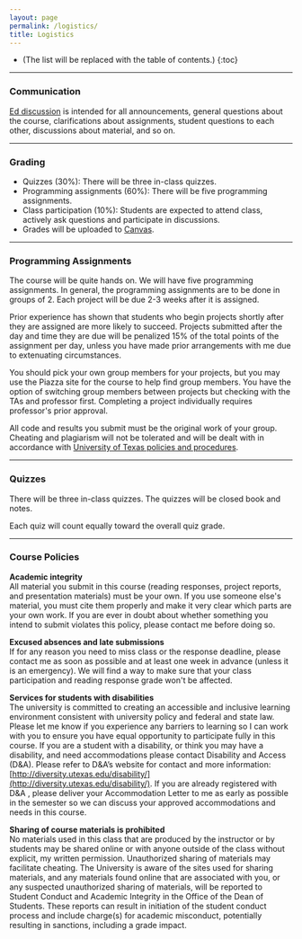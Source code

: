 ```yaml
---
layout: page
permalink: /logistics/
title: Logistics
---
```


* (The list will be replaced with the table of contents.)
{:toc}

***

### Communication

[Ed discussion](https://edstem.org/us/courses/50367) is intended for all announcements, general questions about the course, clarifications about assignments, student questions to each other, discussions about material, and so on.

***

### Grading

* Quizzes (30%): There will be three in-class quizzes.
* Programming assignments (60%): There will be five programming assignments.
* Class participation (10%): Students are expected to attend class, actively ask questions and participate in discussions.
* Grades will be uploaded to [Canvas](https://utexas.instructure.com/courses/1384497).

***

### Programming Assignments

The course will be quite hands on. We will have five programming assignments. In
general, the programming assignments are to be done in groups of 2. Each project
will be due 2-3 weeks after it is assigned. 

Prior experience has shown that
students who begin projects shortly after they are assigned are more likely to
succeed. Projects submitted after the day and time they are due will be
penalized 15% of the total points of the assignment per day, unless you have
made prior arrangements with me due to extenuating circumstances.

You should pick your own group members for your projects, but you may use the
Piazza site for the course to help find group members. You have the option of
switching group members between projects but checking with the TAs and professor
first. Completing a project individually requires professor's prior approval.

All code and results you submit must be the original work of your group.
Cheating and plagiarism will not be tolerated and will be dealt with in
accordance with [University of Texas policies and
procedures](https://deanofstudents.utexas.edu/conduct/index.php).

***  

### Quizzes

There will be three in-class quizzes. The quizzes will be closed book and notes.

Each quiz will count equally toward the overall quiz grade.

***

### Course Policies

**Academic integrity** <br/>
All material you submit in this course (reading responses, project reports, and
presentation materials) must be your own. If you use someone else's material,
you must cite them properly and make it very clear which parts are your own
work. If you are ever in doubt about whether something you intend to submit
violates this policy, please contact me before doing so.

**Excused absences and late submissions** <br/>
If for any reason you need to miss class or the response deadline, please
contact me as soon as possible and at least one week in advance (unless it is an
emergency). We will find a way to make sure that your class participation and
reading response grade won't be affected.

**Services for students with disabilities** <br/>
The university is committed to creating an accessible and inclusive learning
environment consistent with university policy and federal and state law. Please
let me know if you experience any barriers to learning so I can work with you to
ensure you have equal opportunity to participate fully in this course. If you
are a student with a disability, or think you may have a disability, and need
accommodations please contact Disability and Access (D&A). Please refer to D&A’s
website for contact and more information:
[http://diversity.utexas.edu/disability/](http://diversity.utexas.edu/disability/).
If you are already registered with D&A , please deliver your Accommodation
Letter to me as early as possible in the semester so we can discuss your
approved accommodations and needs in this course.

**Sharing of course materials is prohibited** <br/>
No materials used in this class that are produced by the instructor or by
students may be shared online or with anyone outside of the class without
explicit, my written permission. Unauthorized sharing of materials may
facilitate cheating.  The University is aware of the sites used for sharing
materials, and any materials found online that are associated with you, or any
suspected unauthorized sharing of materials, will be reported to Student Conduct
and Academic Integrity in the Office of the Dean of Students. These reports can
result in initiation of the student conduct process and include charge(s) for
academic misconduct, potentially resulting in sanctions, including a grade
impact.